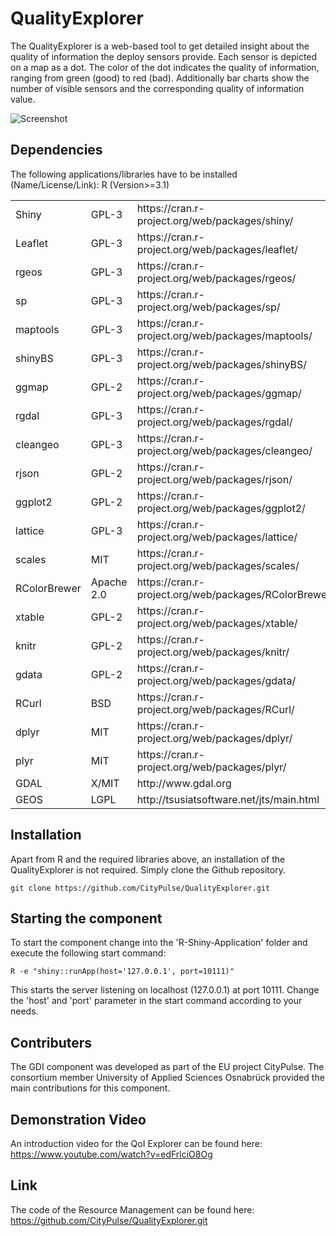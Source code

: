# QualityExplorer
The QualityExplorer is a web-based tool to get detailed insight about the quality of information the deploy sensors provide. Each sensor is depicted on a map as a dot. The color of the dot indicates the quality of information, ranging from green (good) to red (bad). Additionally bar charts show the number of visible sensors and the corresponding quality of information value.

![Screenshot](https://github.com/CityPulse/QualityExplorer/blob/master/ScreenshotQoiExplorer-CityPulse.png)

## Dependencies

The following applications/libraries have to be installed (Name/License/Link):
R (Version>=3.1)

<table>
	<tr><td>Shiny</td><td>GPL-3</td><td>https://cran.r-project.org/web/packages/shiny/</td></tr>
	<tr><td>Leaflet</td><td>GPL-3</td><td>https://cran.r-project.org/web/packages/leaflet/</td></tr>
	<tr><td>rgeos</td><td>GPL-3</td><td>https://cran.r-project.org/web/packages/rgeos/</td></tr>
	<tr><td>sp</td><td>GPL-3</td><td>https://cran.r-project.org/web/packages/sp/</td></tr>
	<tr><td>maptools</td><td>GPL-3</td><td>https://cran.r-project.org/web/packages/maptools/</td></tr>
	<tr><td>shinyBS</td><td>GPL-3</td><td>https://cran.r-project.org/web/packages/shinyBS/</td></tr>
	<tr><td>ggmap</td><td>GPL-2</td><td>https://cran.r-project.org/web/packages/ggmap/</td></tr>
	<tr><td>rgdal</td><td>GPL-3</td><td>https://cran.r-project.org/web/packages/rgdal/</td></tr>
	<tr><td>cleangeo</td><td>GPL-3</td><td>https://cran.r-project.org/web/packages/cleangeo/</td></tr>
	<tr><td>rjson</td><td>GPL-2</td><td>https://cran.r-project.org/web/packages/rjson/</td></tr>
	<tr><td>ggplot2</td><td>GPL-2</td><td>https://cran.r-project.org/web/packages/ggplot2/</td></tr>
	<tr><td>lattice</td><td>GPL-3</td><td>https://cran.r-project.org/web/packages/lattice/</td></tr>
	<tr><td>scales</td><td>MIT</td><td>https://cran.r-project.org/web/packages/scales/</td></tr>
	<tr><td>RColorBrewer</td><td>Apache 2.0</td><td>https://cran.r-project.org/web/packages/RColorBrewer/</td></tr>
	<tr><td>xtable</td><td>GPL-2</td><td>https://cran.r-project.org/web/packages/xtable/</td></tr>
	<tr><td>knitr</td><td>GPL-2</td><td>https://cran.r-project.org/web/packages/knitr/</td></tr>
	<tr><td>gdata</td><td>GPL-2</td><td>https://cran.r-project.org/web/packages/gdata/</td></tr>
	<tr><td>RCurl</td><td>BSD</td><td>https://cran.r-project.org/web/packages/RCurl/</td></tr>
	<tr><td>dplyr</td><td>MIT</td><td>https://cran.r-project.org/web/packages/dplyr/</td></tr>
	<tr><td>plyr</td><td>MIT</td><td>https://cran.r-project.org/web/packages/plyr/</td></tr>
	<tr><td>GDAL</td><td>X/MIT</td><td>http://www.gdal.org</td></tr>
	<tr><td>GEOS</td><td>LGPL</td><td>http://tsusiatsoftware.net/jts/main.html</td></tr>
</table>


## Installation
Apart from R and the required libraries above, an installation of the QualityExplorer is not required. Simply clone the Github repository.

	git clone https://github.com/CityPulse/QualityExplorer.git


## Starting the component
To start the component change into the 'R-Shiny-Application' folder and execute the following start command:

	R -e "shiny::runApp(host='127.0.0.1', port=10111)"

This starts the server listening on localhost (127.0.0.1) at port 10111. Change the 'host' and 'port' parameter in the start command according to your needs.

## Contributers
The GDI component was developed as part of the EU project CityPulse. The consortium member University of Applied Sciences Osnabrück provided the main contributions for this component.

## Demonstration Video
An introduction video for the QoI Explorer can be found here: https://www.youtube.com/watch?v=edFrlciO8Og

## Link
The code of the Resource Management can be found here: https://github.com/CityPulse/QualityExplorer.git

